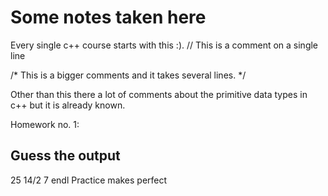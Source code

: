 # Some notes taken here

Every single c++ course starts with this :).
// This is a comment on a single line

/*
This is a bigger comments
and it takes several lines.
*/

Other than this there a lot of comments about the primitive data types in c++
but it is already known.

Homework no. 1:


Guess the output
---
25
14/2
7
endl
Practice makes perfect